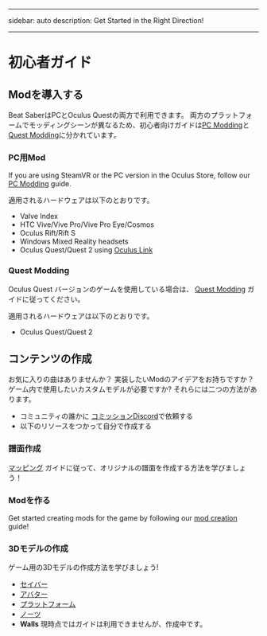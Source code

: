 - - -
sidebar: auto description: Get Started in the Right Direction!
- - -

# 初心者ガイド

## Modを導入する
Beat SaberはPCとOculus Questの両方で利用できます。 両方のプラットフォームでモッディングシーンが異なるため、初心者向けガイドは[PC Modding](#pc-modding)と[Quest Modding](#quest-modding)に分かれています。

### PC用Mod
If you are using SteamVR or the PC version in the Oculus Store, follow our [PC Modding](./pc-modding.md) guide.

適用されるハードウェアは以下のとおりです。

* Valve Index
* HTC Vive/Vive Pro/Vive Pro Eye/Cosmos
* Oculus Rift/Rift S
* Windows Mixed Reality headsets
* Oculus Quest/Quest 2 using [Oculus Link](https://support.oculus.com/444256562873335/)

### Quest Modding
Oculus Quest バージョンのゲームを使用している場合は、 [Quest Modding](./quest-modding.md) ガイドに従ってください。

適用されるハードウェアは以下のとおりです。

* Oculus Quest/Quest 2

## コンテンツの作成
お気に入りの曲はありませんか？ 実装したいModのアイデアをお持ちですか？ ゲーム内で使用したいカスタムモデルが必要ですか? それらには二つの方法があります。

* コミュニティの誰かに [コミッションDiscord](https://discord.gg/h8VMkhn)で依頼する
* 以下のリソースをつかって自分で作成する

### 譜面作成
[マッピング](./mapping/) ガイドに従って、オリジナルの譜面を作成する方法を学びましょう！

### Modを作る
Get started creating mods for the game by following our [mod creation](./modding/) guide!

### 3Dモデルの作成
ゲーム用の3Dモデルの作成方法を学びましょう!

* [セイバー](./models/sabers-guide.md)
* [アバター](./models/avatars-guide.md)
* [プラットフォーム](./models/platforms-guide.md)
* [ノーツ](./models/notes-guide.md)
* **Walls** 現時点ではガイドは利用できませんが、作成中です。
